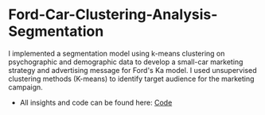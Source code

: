# Ford-Car-Clustering-Analysis-Segmentation

I implemented a segmentation model using k-means clustering on psychographic and demographic data to develop a small-car marketing strategy and advertising message for Ford's Ka model. I used unsupervised clustering methods (K-means) to identify target audience for the marketing campaign. 

- All insights and code can be found here: [Code](/FordKa_Analysis.R)

